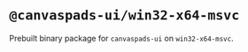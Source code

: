 # `@canvaspads-ui/win32-x64-msvc`

Prebuilt binary package for `canvaspads-ui` on `win32-x64-msvc`.
